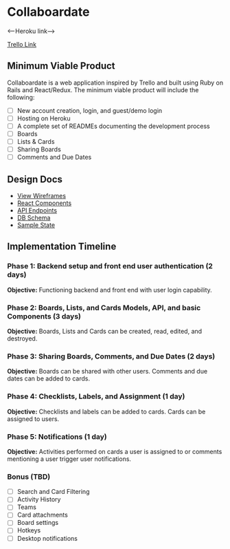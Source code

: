 # Collaboardate

<--Heroku link-->

[Trello Link](https://trello.com/b/m0YDD5ZF/collaboardate)

## Minimum Viable Product

Collaboardate is a web application inspired by Trello and built using Ruby on Rails and React/Redux.  The minimum viable product will include the following:

- [ ] New account creation, login, and guest/demo login
- [ ] Hosting on Heroku
- [ ] A complete set of READMEs documenting the development process
- [ ] Boards
- [ ] Lists & Cards
- [ ] Sharing Boards
- [ ] Comments and Due Dates

## Design Docs
* [View Wireframes](wireframes)
* [React Components](component-hierarchy.md)
* [API Endpoints](api-endpoints.md)
* [DB Schema](schema.md)
* [Sample State](sample-state.md)

## Implementation Timeline

### Phase 1: Backend setup and front end user authentication (2 days)

**Objective:** Functioning backend and front end with user login capability.

### Phase 2: Boards, Lists, and Cards Models, API, and basic Components (3 days)

**Objective:** Boards, Lists and Cards can be created, read, edited, and destroyed.

### Phase 3: Sharing Boards, Comments, and Due Dates (2 days)

**Objective:** Boards can be shared with other users.  Comments and due dates can be added to cards.

### Phase 4: Checklists, Labels, and Assignment (1 day)

**Objective:** Checklists and labels can be added to cards.  Cards can be assigned to users.

### Phase 5: Notifications (1 day)

**Objective:** Activities performed on cards a user is assigned to or comments mentioning a user trigger user notifications.

### Bonus (TBD)
- [ ] Search and Card Filtering
- [ ] Activity History
- [ ] Teams
- [ ] Card attachments
- [ ] Board settings
- [ ] Hotkeys
- [ ] Desktop notifications
